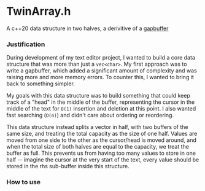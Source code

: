 # TwinArray.h
A c++20 data structure in two halves, a derivitive of a
[gapbuffer](https://en.wikipedia.org/wiki/Gap_buffer)

### Justification
During development of my text editor project, I wanted to build a core data 
structure that was more than just a `vec<char>`. My first approach was to 
write a gapbuffer, which added a significant amount of complexity and was 
raising more and more memory errors. To counter this, I wanted to bring it back
to something simpler.

My goals with this data structure was to build something that could keep track
of a "head" in the middle of the buffer, representing the cursor in the middle 
of the text for `O(1)` insertion and deletion at this point. I also wanted fast
searching (`O(n)`) and didn't care about ordering or reordering.

This data structure instead splits a vector in half, with two buffers of the 
same size, and treating the total capacity as the size of one half. Values are
moved from one side to the other as the cursor/head is moved around, and when
the total size of both halves are equal to the capacity, we treat the buffer as
full. This prevents us from having too many values to store in one half -- 
imagine the cursor at the very start of the text, every value should be stored
in the rhs sub-buffer inside this structure.

### How to use
